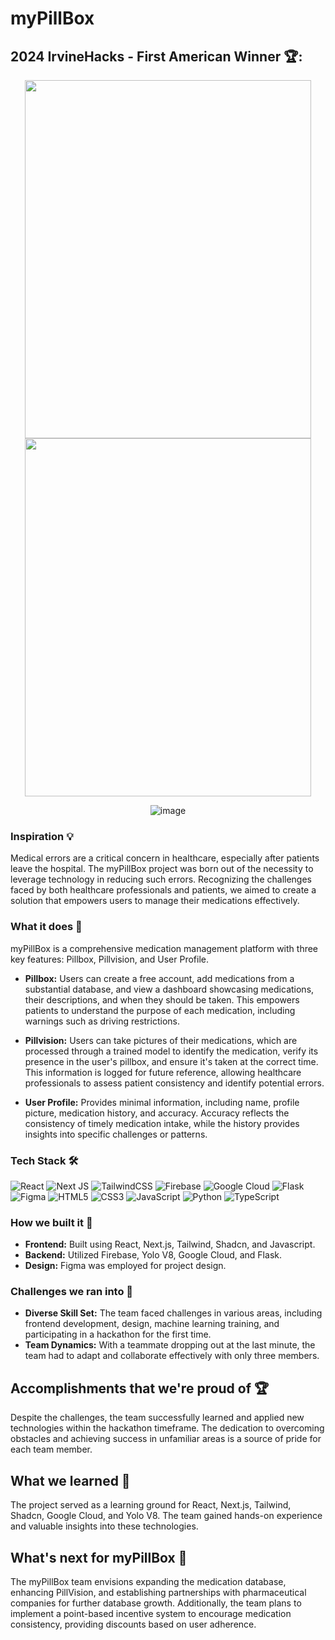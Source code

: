 # myPillBox
## 2024 IrvineHacks - First American Winner 🏆:

<div align="center">
  
<img src="https://github.com/thorchh/myPillBox/assets/75025911/fa514058-6526-4c19-920b-be223e993584" width="458" height="573"/>
<img src="https://github.com/thorchh/myPillBox/assets/75025911/26b59bba-49e6-4915-b059-5a5a60f8e11a" width="458" height="573"/>

![image](https://github.com/thorchh/myPillBox/assets/75025911/c02807f8-875b-4e00-985c-5e37ab6bfe45)


</div>



### Inspiration 💡
Medical errors are a critical concern in healthcare, especially after patients leave the hospital. The myPillBox project was born out of the necessity to leverage technology in reducing such errors. Recognizing the challenges faced by both healthcare professionals and patients, we aimed to create a solution that empowers users to manage their medications effectively.

### What it does 🚀
myPillBox is a comprehensive medication management platform with three key features: Pillbox, Pillvision, and User Profile.

- **Pillbox:** Users can create a free account, add medications from a substantial database, and view a dashboard showcasing medications, their descriptions, and when they should be taken. This empowers patients to understand the purpose of each medication, including warnings such as driving restrictions.

- **Pillvision:** Users can take pictures of their medications, which are processed through a trained model to identify the medication, verify its presence in the user's pillbox, and ensure it's taken at the correct time. This information is logged for future reference, allowing healthcare professionals to assess patient consistency and identify potential errors.

- **User Profile:** Provides minimal information, including name, profile picture, medication history, and accuracy. Accuracy reflects the consistency of timely medication intake, while the history provides insights into specific challenges or patterns.

### Tech Stack 🛠️
![React](https://img.shields.io/badge/react-%2320232a.svg?style=for-the-badge&logo=react&logoColor=%2361DAFB)
![Next JS](https://img.shields.io/badge/Next-black?style=for-the-badge&logo=next.js&logoColor=white)
![TailwindCSS](https://img.shields.io/badge/tailwindcss-%2338B2AC.svg?style=for-the-badge&logo=tailwind-css&logoColor=white)
![Firebase](https://img.shields.io/badge/firebase-%23039BE5.svg?style=for-the-badge&logo=firebase)
![Google Cloud](https://img.shields.io/badge/GoogleCloud-%234285F4.svg?style=for-the-badge&logo=google-cloud&logoColor=white)
![Flask](https://img.shields.io/badge/flask-%23000.svg?style=for-the-badge&logo=flask&logoColor=white)
![Figma](https://img.shields.io/badge/figma-%23F24E1E.svg?style=for-the-badge&logo=figma&logoColor=white)
![HTML5](https://img.shields.io/badge/html5-%23E34F26.svg?style=for-the-badge&logo=html5&logoColor=white)
![CSS3](https://img.shields.io/badge/css3-%231572B6.svg?style=for-the-badge&logo=css3&logoColor=white)
![JavaScript](https://img.shields.io/badge/javascript-%23323330.svg?style=for-the-badge&logo=javascript&logoColor=%23F7DF1E)
![Python](https://img.shields.io/badge/python-3670A0?style=for-the-badge&logo=python&logoColor=ffdd54)
![TypeScript](https://img.shields.io/badge/typescript-%23007ACC.svg?style=for-the-badge&logo=typescript&logoColor=white)

### How we built it 🔧
- **Frontend:** Built using React, Next.js, Tailwind, Shadcn, and Javascript.
- **Backend:** Utilized Firebase, Yolo V8, Google Cloud, and Flask.
- **Design:** Figma was employed for project design.

### Challenges we ran into 🧩
- **Diverse Skill Set:** The team faced challenges in various areas, including frontend development, design, machine learning training, and participating in a hackathon for the first time.
- **Team Dynamics:** With a teammate dropping out at the last minute, the team had to adapt and collaborate effectively with only three members.

## Accomplishments that we're proud of 🏆
Despite the challenges, the team successfully learned and applied new technologies within the hackathon timeframe. The dedication to overcoming obstacles and achieving success in unfamiliar areas is a source of pride for each team member.

## What we learned 🌱
The project served as a learning ground for React, Next.js, Tailwind, Shadcn, Google Cloud, and Yolo V8. The team gained hands-on experience and valuable insights into these technologies.

## What's next for myPillBox 🚀
The myPillBox team envisions expanding the medication database, enhancing PillVision, and establishing partnerships with pharmaceutical companies for further database growth. Additionally, the team plans to implement a point-based incentive system to encourage medication consistency, providing discounts based on user adherence.
